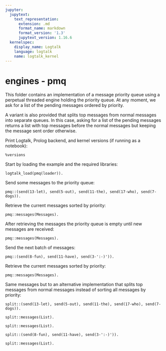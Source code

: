 ```yaml
---
jupyter:
  jupytext:
    text_representation:
      extension: .md
      format_name: markdown
      format_version: '1.3'
      jupytext_version: 1.16.6
  kernelspec:
    display_name: Logtalk
    language: logtalk
    name: logtalk_kernel
---
```


<!--
________________________________________________________________________

This file is part of Logtalk <https://logtalk.org/>  
SPDX-FileCopyrightText: 1998-2025 Paulo Moura <pmoura@logtalk.org>  
SPDX-License-Identifier: Apache-2.0

Licensed under the Apache License, Version 2.0 (the "License");
you may not use this file except in compliance with the License.
You may obtain a copy of the License at

    http://www.apache.org/licenses/LICENSE-2.0

Unless required by applicable law or agreed to in writing, software
distributed under the License is distributed on an "AS IS" BASIS,
WITHOUT WARRANTIES OR CONDITIONS OF ANY KIND, either express or implied.
See the License for the specific language governing permissions and
limitations under the License.
________________________________________________________________________
-->

# engines - pmq

This folder contains an implementation of a message priority queue using
a perpetual threaded engine holding the priority queue. At any moment, we
ask for a list of the pending messages ordered by priority.

A variant is also provided that splits top messages from normal messages
into separate queues. In this case, asking for a list of the pending
messages returns a list with top messages before the normal messages but
keeping the message sent order otherwise.

Print Logtalk, Prolog backend, and kernel versions (if running as a notebook):

```logtalk
%versions
```

Start by loading the example and the required libraries:

```logtalk
logtalk_load(pmq(loader)).
```

<!--
true.
-->

Send some messages to the priority queue:

```logtalk
pmq::(send(13-let), send(5-out), send(11-the), send(17-who), send(7-dogs)).
```

<!--
true
-->

Retrieve the current messages sorted by priority:

```logtalk
pmq::messages(Messages).
```

<!--
Messages = [who, let, the, dogs, out].
-->

After retrieving the messages the priority queue is empty until new messages
are received:

```logtalk
pmq::messages(Messages).
```

<!--
Messages = [].
-->

Send the next batch of messages:

```logtalk
pmq::(send(8-fun), send(11-have), send(3-':-)')).
```

Retrieve the current messages sorted by priority:

```logtalk
pmq::messages(Messages).
```

<!--
Messages = [have, fun, ':-)'].
-->

Same messages but to an alternative implementation that splits top messages
from normal messages instead of sorting all messages by priority:

```logtalk
split::(send(13-let), send(5-out), send(11-the), send(17-who), send(7-dogs)).
```

<!--
true.
-->

```logtalk
split::messages(List).
```

<!--
List = [let, the, who, out, dogs].
-->

```logtalk
split::messages(List).
```

<!--
List = [].
-->

```logtalk
split::(send(8-fun), send(11-have), send(3-':-)')).
```

<!--
true.
-->

```logtalk
split::messages(List).
```

<!--
List = [have, fun, ':-)'].
-->
